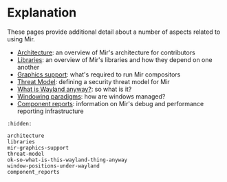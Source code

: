 # Explanation
These pages provide additional detail about a number of aspects related to using Mir.

- [Architecture](architecture): an overview of Mir's architecture for contributors
- [Libraries](libraries): an overview of Mir's libraries and how they depend on one another
- [Graphics support](mir-graphics-support): what's required to run Mir compositors
- [Threat Model](threat-model): defining a security threat model for Mir
- [What is Wayland anyway?](ok-so-what-is-this-wayland-thing-anyway): so what is it?
- [Windowing paradigms](window-positions-under-wayland): how are windows managed?
- [Component reports](component_reports): information on Mir's debug and performance reporting infrastructure

```{toctree}
:hidden:

architecture
libraries
mir-graphics-support
threat-model
ok-so-what-is-this-wayland-thing-anyway
window-positions-under-wayland
component_reports
```
